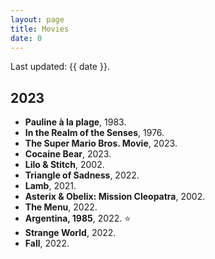 ```yaml
---
layout: page
title: Movies
date: 0
---
```


Last updated: {{ date }}.

## 2023

* **Pauline à la plage**, 1983.
* **In the Realm of the Senses**, 1976.
* **The Super Mario Bros. Movie**, 2023.
* **Cocaine Bear**, 2023.
* **Lilo & Stitch**, 2002.
* **Triangle of Sadness**, 2022.
* **Lamb**, 2021.
* **Asterix & Obelix: Mission Cleopatra**, 2002.
* **The Menu**, 2022.
* **Argentina, 1985**, 2022. ⭐️
* **Strange World**, 2022.
* **Fall**, 2022.
